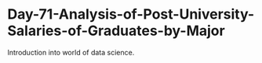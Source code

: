 # Day-71-Analysis-of-Post-University-Salaries-of-Graduates-by-Major
Introduction into world of data science.

